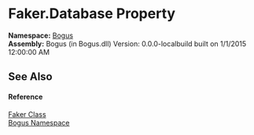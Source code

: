 # Faker.Database Property 
 

**Namespace:**&nbsp;<a href="N_Bogus">Bogus</a><br />**Assembly:**&nbsp;Bogus (in Bogus.dll) Version: 0.0.0-localbuild built on 1/1/2015 12:00:00 AM

## See Also


#### Reference
<a href="T_Bogus_Faker">Faker Class</a><br /><a href="N_Bogus">Bogus Namespace</a><br />